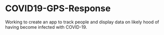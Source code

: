 # COVID19-GPS-Response

Working to create an app to track people and display data on likely hood of having become infected with COVID-19.
